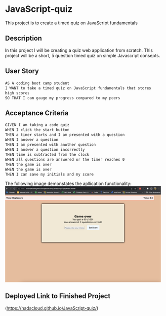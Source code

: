 # JavaScript-quiz
This project is to create a timed quiz on JavaScript fundamentals

## Description 
In this project I will be creating a quiz web application from scratch. This project will be a short, 5 question timed quiz on simple Javascript consepts.

## User Story 

```
AS A coding boot camp student
I WANT to take a timed quiz on JavaScript fundamentals that stores high scores
SO THAT I can gauge my progress compared to my peers
```

## Acceptance Criteria

```
GIVEN I am taking a code quiz
WHEN I click the start button
THEN a timer starts and I am presented with a question
WHEN I answer a question
THEN I am presented with another question
WHEN I answer a question incorrectly
THEN time is subtracted from the clock
WHEN all questions are answered or the timer reaches 0
THEN the game is over
WHEN the game is over
THEN I can save my initials and my score
```
The following image demonstates the apllication functionality:
![image of quiz results](images/jsquizphoto.png)

## Deployed Link to Finished Project
(https://hadscloud.github.io/JavaScript-quiz/)